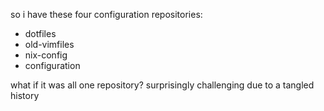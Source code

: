so i have these four configuration repositories:
- dotfiles
- old-vimfiles
- nix-config
- configuration

what if it was all one repository? surprisingly challenging due to a tangled
history
